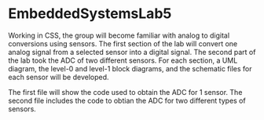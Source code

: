# EmbeddedSystemsLab5

Working in CSS, the group will become familiar with analog to digital conversions using sensors. 
The first section of the lab will convert one analog signal from a selected sensor into a digital signal. 
The second part of the lab took the ADC of two different sensors. 
For each section, a UML diagram, the level-0 and level-1 block diagrams, and the schematic files for each sensor will be developed. 

The first file will show the code used to obtain the ADC for 1 sensor. The second file includes the code to obtian the ADC for two different types of sensors. 
